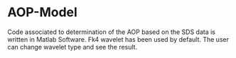 # AOP-Model

Code associated to determination of the AOP based on the SDS data is written in Matlab Software. Fk4 wavelet has been used by default.
The user can change wavelet type and see the result. 
